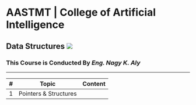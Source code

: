 # AASTMT | College of Artificial Intelligence
## Data Structures ![](https://img.shields.io/badge/Semester-Spring--2024-blue?link=https://cai.aast.edu)
### This Course is Conducted By _Eng. Nagy K. Aly_
---
| # | Topic | Content |
| ------ | ------ | ------ |
| 1 | Pointers & Structures |  |
